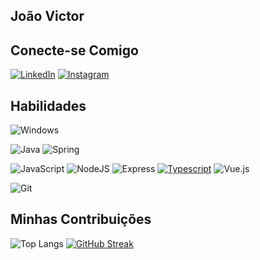 ## João Victor
## Conecte-se Comigo
[![LinkedIn](https://img.shields.io/badge/LinkedIn-black?style=for-the-badge&logo=linkedin&logoColor=blue)](https://www.linkedin.com/in/victor-oliveira-969a15210/)
[![Instagram](https://img.shields.io/badge/-Instagram-black?style=for-the-badge&logo=instagram&logoColor=purple)](https://www.instagram.com/Olv.vikitor/)
## Habilidades 
![Windows](https://img.shields.io/badge/Windows-blue?style=for-the-badge&logo=windows&logoColor=2CA5E0)

![Java](https://img.shields.io/badge/java-%23ED8B00.svg?style=for-the-badge&logo=openjdk&logoColor=white) ![Spring](https://img.shields.io/badge/spring-%236DB33F.svg?style=for-the-badge&logo=spring&logoColor=white)

![JavaScript](https://img.shields.io/badge/JavaScript-000?style=for-the-badge&logo=javascript&logoColor=%23ED8B00) 
![NodeJS](https://img.shields.io/badge/node.js-000?style=for-the-badge&logo=node.js&logoColor=) ![Express](https://img.shields.io/badge/express.js-000.svg?style=for-the-badge&logo=express&logoColor=%2CA5E)
 [![Typescript](https://img.shields.io/badge/typescript-000.svg?style=for-the-badge&logo=typescripr&logoColor=2CA5E0)](https://img.shields.io/badge/TypeScript-2CA5E0?style=for-the-badge&logo=typescript&logoColor=2CA5E0)
 ![Vue.js](https://img.shields.io/badge/vuejs-000.svg?style=for-the-badge&logo=vuedotjs&logoColor=2CA5E0)


  
  
![Git](https://img.shields.io/badge/GIT-E44C30?style=for-the-badge&logo=git&logoColor=white)
## Minhas Contribuições 
![Top Langs](https://github-readme-stats-git-masterrstaa-rickstaa.vercel.app/api/top-langs/?username=olvvikitor&layout=compact&bg_color=000&border_color=30A3DC&title_color=E94D5F&text_color=FFF)
[![GitHub Streak](https://streak-stats.demolab.com/?user=olvvikitor&theme=bear&background=000&border=30A3DC&dates=FFF)](https://git.io/streak-stats)
